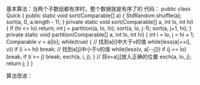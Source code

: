 基本算法：当两个子数组都有序时，整个数据就是有序了的
代码：
public class Quick
{
    public static void sort(Comparable[] a)
    {
        StdRandom.shuffle(a);
        sort(a, 0, a.length - 1);
    }
    private static void sort(Comparable[] a, int lo, int hi)
    {
        if (hi <= lo) return;
        int j = partition(a, lo, hi);
        sort(a, lo, j-1);
        sort(a, j+1, hi);
    }
    private static void partition(Comparable[] a, int lo, int hi)
    {
        int i = lo, j = hi + 1;
        Comparable v = a[lo];
        while(true)
        {
            // 找到a[i]中大于v的值
            while(less(a[++i], v)) if (i == hi) break;
            // 找到a[j]中小于v的值
            while(less(v, a[--j])) if (j == lo) break;
            if (i >= j) break;
            exch(a, i, j);
        }
        // 将v=a[j]放入正确的位置
        exch(a, lo, j);
        return j;
    }
}

算法改进：
